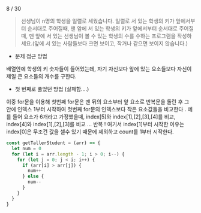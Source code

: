 8 / 30

> 선생님이 n명의 학생을 일렬로 세웠습니다. 일렬로 서 있는 학생의 키가 앞에서부터 순서대로 주어질때, 맨 앞에 서 있는 학생의 키가 앞에서부터 순서대로 주어질 때, 맨 앞에 서 있는 선생님이 볼 수 있는 학생의 수를 수하는 프로그램을 작성하세요.(앞에 서 있는 사람들보다 크면 보이고, 작거나 같으면 보이지 않습니다.)

- 문제 접근 방법

배열안에 학생의 키 숫자들이 들어있는데, 자기 자신보다 앞에 있는 요소들보다 자신이 제일 큰 요소들의 개수를 구한다.

- 첫 번째로 풀었던 방법 (실패함....)

이중 for문을 이용해 첫번째 for문은 맨 뒤의 요소부터 앞 요소로 반복문을 돌린 후 그 안에 인덱스 1부터 시작하여 첫번째 for문의 인덱스보다 작은 요소값들을 비교한다 .
예를 들어 요소가 6개라고 가정했을때, index[5]와 index[1],[2],[3],[4]를 비교, index[4]와 index[1],[2],[3]를 비교 ... 반복 !
여기서 index[1]부터 시작한 이유는 index[0]은 무조건 값을 셀수 있기 때문에 제외하고 count를 1부터 시작한다.

```javascript
const getTallerStudent = (arr) => {
  let num = 0
  for (let i = arr.length - 1; i > 0; i--) {
    for (let j = 0; j < i; i++) {
      if (arr[i] > arr[j]) {
        num++
      } else {
        num--
      }
    }
  }
}
```
